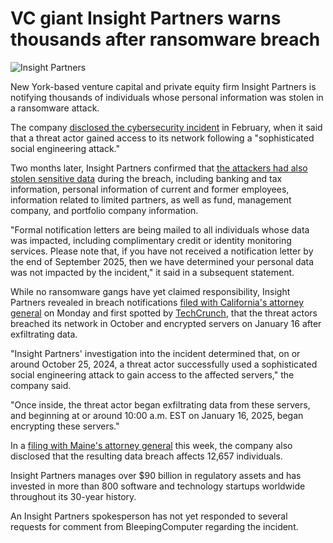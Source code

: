 # VC giant Insight Partners warns thousands after ransomware breach

![Insight Partners](https://www.bleepstatic.com/content/hl-images/2025/09/17/Insight_Partners.jpg)

New York-based venture capital and private equity firm Insight Partners is notifying thousands of individuals whose personal information was stolen in a ransomware attack.

The company [disclosed the cybersecurity incident](https://www.bleepingcomputer.com/news/security/venture-capital-giant-insight-partners-hit-by-cyberattack/) in February, when it said that a threat actor gained access to its network following a "sophisticated social engineering attack."

Two months later, Insight Partners confirmed that [the attackers had also stolen sensitive data](https://www.bleepingcomputer.com/news/security/vc-giant-insight-partners-confirms-investor-data-stolen-in-breach/) during the breach, including banking and tax information, personal information of current and former employees, information related to limited partners, as well as fund, management company, and portfolio company information.

"Formal notification letters are being mailed to all individuals whose data was impacted, including complimentary credit or identity monitoring services. Please note that, if you have not received a notification letter by the end of September 2025, then we have determined your personal data was not impacted by the incident," it said in a subsequent statement.

While no ransomware gangs have yet claimed responsibility, Insight Partners revealed in breach notifications [filed with California's attorney general](https://oag.ca.gov/system/files/Insight%20-%20Template%20Notification%20-%20CA.pdf) on Monday and first spotted by [TechCrunch](https://techcrunch.com/2025/09/17/vc-giant-insight-partners-notifies-staff-and-limited-partners-after-data-breach/), that the threat actors breached its network in October and encrypted servers on January 16 after exfiltrating data.

"Insight Partners' investigation into the incident determined that, on or around October 25, 2024, a threat actor successfully used a sophisticated social engineering attack to gain access to the affected servers," the company said.

"Once inside, the threat actor began exfiltrating data from these servers, and beginning at or around 10:00 a.m. EST on January 16, 2025, began encrypting these servers."

In a [filing with Maine's attorney general](https://www.maine.gov/agviewer/content/ag/985235c7-cb95-4be2-8792-a1252b4f8318/6e8d4d1e-a895-468d-bd52-cb59ce501364.html) this week, the company also disclosed that the resulting data breach affects 12,657 individuals.

Insight Partners manages over $90 billion in regulatory assets and has invested in more than 800 software and technology startups worldwide throughout its 30-year history.

An Insight Partners spokesperson has not yet responded to several requests for comment from BleepingComputer regarding the incident.